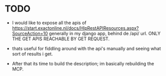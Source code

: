 # TODO

* I would like to expose all the apis of https://start.exactonline.nl/docs/HlpRestAPIResources.aspx?SourceAction=10 generally in my django app, behind de /api/ url. ONLY THE GET APIS REACHABLE BY GET REQUEST. 
* thats useful for fiddling around with the api's manually and seeing what sort of results i get. 

* After that its time to build the description; im basically rebuilding the MCP.